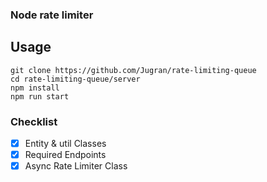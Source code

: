 ### Node rate limiter

## Usage
```
git clone https://github.com/Jugran/rate-limiting-queue
cd rate-limiting-queue/server
npm install
npm run start
```

### Checklist
- [x] Entity & util Classes
- [x] Required Endpoints
- [x] Async Rate Limiter Class
